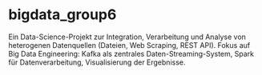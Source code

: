 # bigdata_group6
Ein Data-Science-Projekt zur Integration, Verarbeitung und Analyse von heterogenen Datenquellen (Dateien, Web Scraping, REST API).   Fokus auf Big Data Engineering: Kafka als zentrales Daten-Streaming-System, Spark für Datenverarbeitung, Visualisierung der Ergebnisse.
